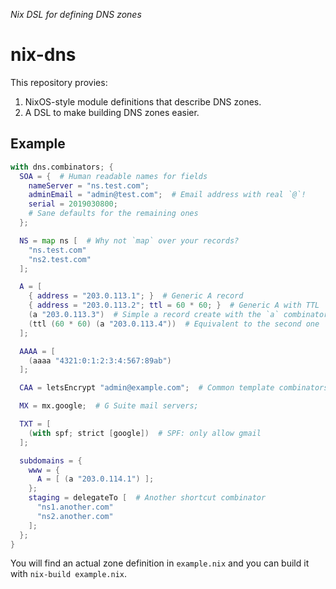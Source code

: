 _Nix DSL for defining DNS zones_

nix-dns
========

This repository provies:

1. NixOS-style module definitions that describe DNS zones.
2. A DSL to make building DNS zones easier.


Example
--------

```nix
with dns.combinators; {
  SOA = {  # Human readable names for fields
    nameServer = "ns.test.com";
    adminEmail = "admin@test.com";  # Email address with real `@`!
    serial = 2019030800;
    # Sane defaults for the remaining ones
  };

  NS = map ns [  # Why not `map` over your records?
    "ns.test.com"
    "ns2.test.com"
  ];

  A = [
    { address = "203.0.113.1"; }  # Generic A record
    { address = "203.0.113.2"; ttl = 60 * 60; }  # Generic A with TTL
    (a "203.0.113.3")  # Simple a record create with the `a` combinator
    (ttl (60 * 60) (a "203.0.113.4"))  # Equivalent to the second one
  ];

  AAAA = [
    (aaaa "4321:0:1:2:3:4:567:89ab")
  ];

  CAA = letsEncrypt "admin@example.com";  # Common template combinators included

  MX = mx.google;  # G Suite mail servers;

  TXT = [
    (with spf; strict [google])  # SPF: only allow gmail
  ];

  subdomains = {
    www = {
      A = [ (a "203.0.114.1") ];
    };
    staging = delegateTo [  # Another shortcut combinator
      "ns1.another.com"
      "ns2.another.com"
    ];
  };
}
```

You will find an actual zone definition in `example.nix` and you can build it
with `nix-build example.nix`.
